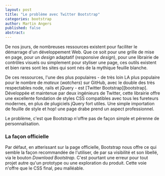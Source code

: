```yaml
---
layout: post
title: "Le problème avec Twitter Bootstrap"
categories: bootstrap
author: Martin Angers
published: false
abstract: 
---
```


De nos jours, de nombreuses ressources existent pour faciliter le démarrage d'un développement Web. Que ce soit pour une grille de mise en page, pour un *design* adaptatif (*responsive design*), pour une librairie de contrôles visuels ou simplement pour styliser une page, ces outils existent et bien rares sont les sites qui sont nés de la mythique feuille blanche.

De ces ressources, l'une des plus populaires - de très loin LA plus populaire pour le nombre de *mateux* (*watchers*) sur GitHub, avec le double des très respectables node, rails et jQuery - est [Twitter Bootstrap][bootstrap]. Développée et maintenue par deux ingénieurs de Twitter, cette librairie offre une excellente fondation de styles CSS compatibles avec tous les fureteurs modernes, en plus de plugiciels jQuery fort utiles. Une simple importation de feuille de style et hop! une page drabe prend un aspect professionnel.

Le problème, c'est que Bootstrap n'offre pas de façon simple et pérenne de personnalisation.

### La façon officielle

Par défaut, en atterissant sur la page officielle, Bootstrap nous offre ce qui semble la façon recommandée de l'utiliser, de par sa visibilité et son libellé, via le bouton *Download Bootstrap*. C'est pourtant une erreur pour tout projet autre qu'un prototype ou une exploration du produit. Cette voie n'offre que le CSS final, peu malléable.

